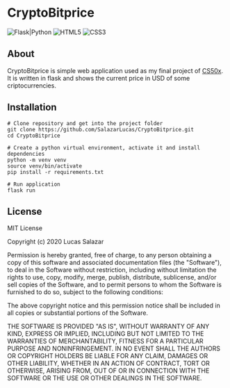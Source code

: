 # CryptoBitprice

![Flask|Python](https://img.shields.io/badge/Flask-Python-brightgreen)
![HTML5](https://img.shields.io/badge/HTML5-red)
![CSS3](https://img.shields.io/badge/CSS3-purple)

## About

CryptoBitprice is simple web application used as my final project of [CS50x](https://cs50.harvard.edu/x/2020/). It is written in flask and shows the current price in USD of some criptocurrencies.

## Installation

```
# Clone repository and get into the project folder
git clone https://github.com/SalazarLucas/CryptoBitprice.git
cd CryptoBitprice

# Create a python virtual environment, activate it and install dependencies
python -m venv venv
source venv/bin/activate
pip install -r requirements.txt

# Run application
flask run
```

## License

MIT License

Copyright (c) 2020 Lucas Salazar

Permission is hereby granted, free of charge, to any person obtaining a copy
of this software and associated documentation files (the "Software"), to deal
in the Software without restriction, including without limitation the rights
to use, copy, modify, merge, publish, distribute, sublicense, and/or sell
copies of the Software, and to permit persons to whom the Software is
furnished to do so, subject to the following conditions:

The above copyright notice and this permission notice shall be included in all
copies or substantial portions of the Software.

THE SOFTWARE IS PROVIDED "AS IS", WITHOUT WARRANTY OF ANY KIND, EXPRESS OR
IMPLIED, INCLUDING BUT NOT LIMITED TO THE WARRANTIES OF MERCHANTABILITY,
FITNESS FOR A PARTICULAR PURPOSE AND NONINFRINGEMENT. IN NO EVENT SHALL THE
AUTHORS OR COPYRIGHT HOLDERS BE LIABLE FOR ANY CLAIM, DAMAGES OR OTHER
LIABILITY, WHETHER IN AN ACTION OF CONTRACT, TORT OR OTHERWISE, ARISING FROM,
OUT OF OR IN CONNECTION WITH THE SOFTWARE OR THE USE OR OTHER DEALINGS IN THE
SOFTWARE.
